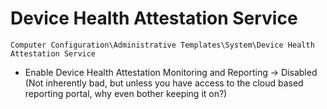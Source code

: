 # Device Health Attestation Service

`Computer Configuration\Administrative Templates\System\Device Health Attestation Service`

- Enable Device Health Attestation Monitoring and Reporting -> Disabled (Not inherently bad, but unless you have access to the cloud based reporting portal, why even bother keeping it on?)